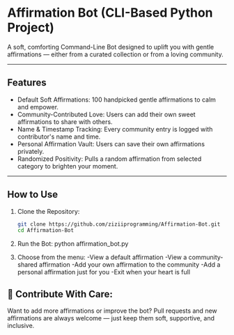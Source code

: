 # Affirmation Bot (CLI-Based Python Project)

A soft, comforting Command-Line Bot designed to uplift you with gentle affirmations — either from a curated collection or from a loving community.

---

## Features

- Default Soft Affirmations: 100 handpicked gentle affirmations to calm and empower.
- Community-Contributed Love: Users can add their own sweet affirmations to share with others.
- Name & Timestamp Tracking: Every community entry is logged with contributor's name and time.
- Personal Affirmation Vault: Users can save their own affirmations privately.
- Randomized Positivity: Pulls a random affirmation from selected category to brighten your moment.

---

## How to Use

1. Clone the Repository:
   ```bash
   git clone https://github.com/ziziiprogramming/Affirmation-Bot.git
   cd Affirmation-Bot

2. Run the Bot:
     python affirmation_bot.py

3. Choose from the menu:
-View a default affirmation
-View a community-shared affirmation
-Add your own affirmation to the community
-Add a personal affirmation just for you
-Exit when your heart is full

## 💖 Contribute With Care:
Want to add more affirmations or improve the bot?
Pull requests and new affirmations are always welcome — just keep them soft, supportive, and inclusive.